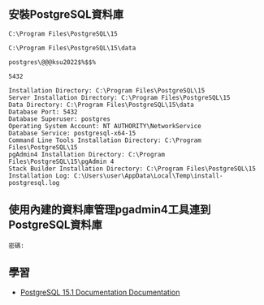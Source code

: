 ## 安裝PostgreSQL資料庫
```
C:\Program Files\PostgreSQL\15

C:\Program Files\PostgreSQL\15\data

postgres\@@@ksu2022$%$$%

5432
```
```
Installation Directory: C:\Program Files\PostgreSQL\15
Server Installation Directory: C:\Program Files\PostgreSQL\15
Data Directory: C:\Program Files\PostgreSQL\15\data
Database Port: 5432
Database Superuser: postgres
Operating System Account: NT AUTHORITY\NetworkService
Database Service: postgresql-x64-15
Command Line Tools Installation Directory: C:\Program Files\PostgreSQL\15
pgAdmin4 Installation Directory: C:\Program Files\PostgreSQL\15\pgAdmin 4
Stack Builder Installation Directory: C:\Program Files\PostgreSQL\15
Installation Log: C:\Users\user\AppData\Local\Temp\install-postgresql.log
```

## 使用內建的資料庫管理pgadmin4工具連到PostgreSQL資料庫
```
密碼:
```


## 學習
- [PostgreSQL 15.1 Documentation  Documentation](https://www.postgresql.org/docs/current/index.html) 

